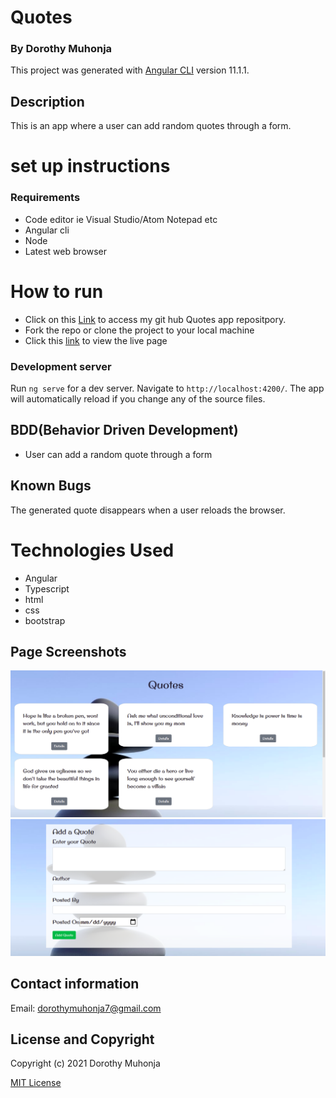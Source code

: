 # Quotes
### By Dorothy Muhonja

This project was generated with [Angular CLI](https://github.com/angular/angular-cli) version 11.1.1.

## Description
This is an app where a user can add random quotes through a form.

# set up instructions
### Requirements
* Code editor ie Visual Studio/Atom Notepad etc
* Angular cli
* Node 
* Latest web browser

# How to run
* Click on this [Link](https://github.com/dorothymuhonja/Quotes-Project.git) to access my git hub Quotes app repositpory.
* Fork the repo or clone the project to your local machine
* Click this [link](https://quotes-app-angular.herokuapp.com/) to view the live page


### Development server

Run `ng serve` for a dev server. Navigate to `http://localhost:4200/`. The app will automatically reload if you change any of the source files.

## BDD(Behavior Driven Development)
* User can add a random quote through a form

## Known Bugs
The generated quote disappears when a user reloads the browser.

# Technologies Used
* Angular
* Typescript
* html
* css
* bootstrap

## Page Screenshots
![quotes](src/assets/images/quotes.png)
 ![form](src/assets/images/form.png)

## Contact information
Email: dorothymuhonja7@gmail.com

## License and Copyright
Copyright (c) 2021 Dorothy Muhonja

[MIT License](LICENSE)

